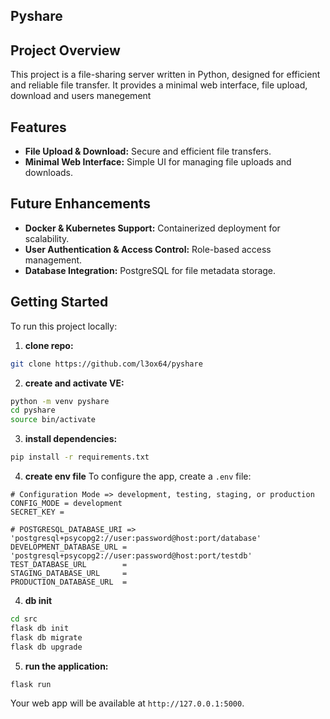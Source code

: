 ## Pyshare

## Project Overview
This project is a file-sharing server written in Python, designed for efficient and reliable file transfer. It provides a minimal web interface, file upload, download and users manegement

## Features
- **File Upload & Download:** Secure and efficient file transfers.
- **Minimal Web Interface:** Simple UI for managing file uploads and downloads.

## Future Enhancements
- **Docker & Kubernetes Support:** Containerized deployment for scalability.
- **User Authentication & Access Control:** Role-based access management.
- **Database Integration:** PostgreSQL for file metadata storage.

## Getting Started

To run this project locally:

1. **clone repo:**

```bash
git clone https://github.com/l3ox64/pyshare
```

2. **create and activate VE:**

```bash
python -m venv pyshare
cd pyshare
source bin/activate
```

3. **install dependencies:**

```bash
pip install -r requirements.txt
```

4. **create env file**
To configure the app, create a `.env` file:

```
# Configuration Mode => development, testing, staging, or production
CONFIG_MODE = development
SECRET_KEY = 

# POSTGRESQL_DATABASE_URI => 'postgresql+psycopg2://user:password@host:port/database'
DEVELOPMENT_DATABASE_URL = 'postgresql+psycopg2://user:password@host:port/testdb'
TEST_DATABASE_URL        =
STAGING_DATABASE_URL     =
PRODUCTION_DATABASE_URL  =
```

4. **db init**

```bash
cd src
flask db init
flask db migrate
flask db upgrade
```

5. **run the application:**

```bash
flask run
```

Your web app will be available at `http://127.0.0.1:5000`.
